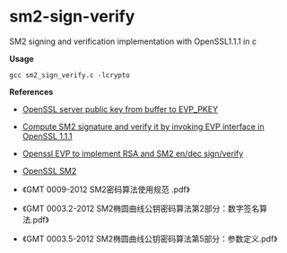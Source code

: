 # sm2-sign-verify
SM2 signing and verification implementation with OpenSSL1.1.1 in c 



**Usage**

```
gcc sm2_sign_verify.c -lcrypto
```



**References**

- [OpenSSL server public key from buffer to EVP_PKEY](https://stackoverflow.com/questions/58520237/openssl-server-public-key-from-buffer-to-evp-pkey)

- [Compute SM2 signature and verify it by invoking EVP interface in OpenSSL 1.1.1](https://blog.csdn.net/henter/article/details/105802665)
- [Openssl EVP to implement RSA and SM2 en/dec sign/verify](https://segmentfault.com/a/1190000023859098)
- [OpenSSL  SM2](https://www.openssl.org/docs/man1.1.1/man7/SM2.html)

- 《GMT 0009-2012 SM2密码算法使用规范 .pdf》
- 《GMT 0003.2-2012 SM2椭圆曲线公钥密码算法第2部分：数字签名算法.pdf》
- 《GMT 0003.5-2012 SM2椭圆曲线公钥密码算法第5部分：参数定义.pdf》

